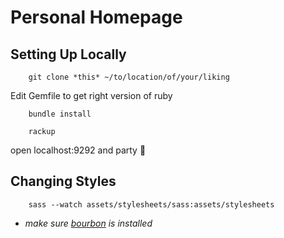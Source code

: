 # Personal Homepage

## Setting Up Locally

		git clone *this* ~/to/location/of/your/liking

Edit Gemfile to get right version of ruby

		bundle install 

		rackup

open localhost:9292 and party 🎉

## Changing Styles 
		sass --watch assets/stylesheets/sass:assets/stylesheets
- *make sure [bourbon](bourbon.io) is installed*



